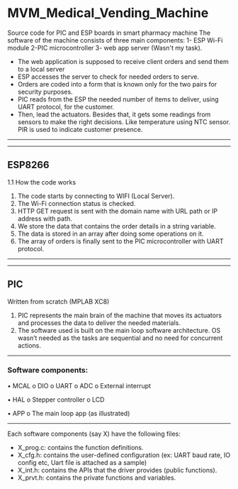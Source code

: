 # MVM_Medical_Vending_Machine
Source code for PIC and ESP boards in smart pharmacy machine
The software of the machine consists of three main components:
1- ESP Wi-Fi module                      2-PIC microcontroller                         3- web app server (Wasn't my task).

- The web application is supposed to receive client orders and send them to a local server
- ESP accesses the server to check for needed orders to serve.
- Orders are coded into a form that is known only for the two pairs for security purposes.
- PIC reads from the ESP the needed number of items to deliver, using UART protocol, for the customer. 
- Then, lead the actuators. Besides that, it gets some readings from sensors to make the right decisions. Like temperature using NTC sensor. PIR is used to indicate customer presence. 
----------------------------------------------------------------------------------------------------------------------------
----------------------------------------------------------------------------------------------------------------------------
## ESP8266
1.1 How the code works 
1.	The code starts by connecting to WIFI (Local Server). 
2.	The Wi-Fi connection status is checked. 
3.	 HTTP GET request is sent with the domain name with URL path or IP address with path.
4.	We store the data that contains the order details in a string variable.
5.	The data is stored in an array after doing some operations on it.
6.	The array of orders is finally sent to the PIC microcontroller with UART protocol.
----------------------------------------------------------------------------------------------------------------------------
----------------------------------------------------------------------------------------------------------------------------
## PIC
Written from scratch (MPLAB XC8)
1. PIC represents the main brain of the machine that moves its actuators and processes the data to deliver the needed materials. 
2. The software used is built on the main loop software architecture. OS wasn’t needed as the tasks are sequential and no need for concurrent actions.
----------------------------------------------------------------------------------------------------------------------------
### Software components: 

•	MCAL 
  o	DIO 
  o	UART 
  o	ADC 
  o	External interrupt

•	HAL
  o	Stepper controller
  o	LCD 

•	APP
  o	The main loop app (as illustrated)
  
----------------------------------------------------------------------------------------------------------------------------
Each software components (say X) have the following files:
-	X_prog.c: contains the function definitions.
-	X_cfg.h: contains the user-defined configuration (ex: UART baud rate, IO config etc, Uart file is attached as a sample)
-	X_int.h: contains the APIs that the driver provides (public functions).
-	X_prvt.h: contains the private functions and variables.

